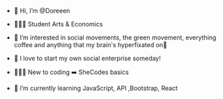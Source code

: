- 👋 Hi, I’m @Doreeen
- 👩🏼‍🎓 Student Arts & Economics 
- 👀 I’m interested in social movements, the green movement, everything coffee and anything that my brain's hyperfixated on🤩
- 🌠 I love to start my own social enterprise someday!


- 👩🏼‍💻 New to coding ➡️ SheCodes basics
- 🌱 I’m currently learning JavaScript, API ,Bootstrap, React


<!---
Doreeen/Doreeen is a ✨ special ✨ repository because its `README.md` (this file) appears on your GitHub profile.
You can click the Preview link to take a look at your changes.
--->
